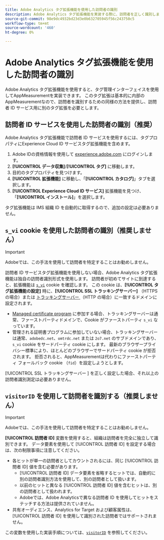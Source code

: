```yaml
---
title: Adobe Analytics タグ拡張機能を使用した訪問者の識別
description: Adobe Analytics タグ拡張機能を実装する際に、訪問者を正しく識別します。
source-git-commit: 98e9dc4932bd23d3e0b632705945f56c243750c5
workflow-type: tm+mt
source-wordcount: '460'
ht-degree: 0%

---
```


# Adobe Analytics タグ拡張機能を使用した訪問者の識別

Adobe Analytics タグ拡張機能を使用すると、タグ管理インターフェイスを使用してAppMeasurementを実装できます。 このタグ拡張は基本的に内部のAppMeasurementなので、訪問者を識別するための同様の方法を提供し、訪問者 ID サービス用に別のタグ拡張を必要とします。

## 訪問者 ID サービスを使用した訪問者の識別（推奨）

Adobe Analytics タグ拡張機能で訪問者 ID サービスを使用するには、タグプロパティにExperience Cloud ID サービスタグ拡張機能を含めます。

1. Adobe IDの資格情報を使用して [experience.adobe.com](https://experience.adobe.com) にログインします。
1. **[!UICONTROL データ収集]**/**[!UICONTROL タグ]** に移動します。
1. 目的のタグプロパティを見つけます。
1. **[!UICONTROL 拡張機能]** に移動し、「**[!UICONTROL カタログ]**」タブを選択します。
1. **[!UICONTROL Experience Cloud ID サービス]** 拡張機能を見つけ、「**[!UICONTROL インストール]**」を選択します。

タグ拡張機能は IMS 組織 ID を自動的に取得するので、追加の設定は必要ありません。

## `s_vi` cookie を使用した訪問者の識別（推奨しません）

>[!IMPORTANT]
>
>Adobeでは、この手法を使用して訪問者を特定することはお勧めしません。

訪問者 ID サービスタグ拡張機能を使用しない場合、Adobe Analytics タグ拡張機能は独自の訪問者識別形式を使用します。 訪問者が初めてサイトに到達すると、拡張機能は [`s_vi`](https://experienceleague.adobe.com/en/docs/core-services/interface/data-collection/cookies/analytics) cookie を確認します。 この cookie は、**[!UICONTROL タグ拡張機能の設定]** 時に、**[!UICONTROL SSL トラッキングサーバー]** （HTTPS の場合）または [ トラッキングサーバー ](https://experienceleague.adobe.com/en/docs/experience-platform/tags/extensions/client/analytics/overview) （HTTP の場合）に一致するドメインに設定されます。

* [Managed certificate program](https://experienceleague.adobe.com/en/docs/core-services/interface/data-collection/adobe-managed-cert) に参加する場合、トラッキングサーバーは通常、ファーストパーティドメインで、Cookie がファーストパーティ `s_vi` なっています。
* 管理される証明書プログラムに参加していない場合、トラッキングサーバーは通常、`adobedc.net`、`omtrdc.net` または `2o7.net` のサブドメインであり、`s_vi` cookie をサードパーティ cookie にします。 最新のブラウザープライバシー標準により、ほとんどのブラウザーでサードパーティ cookie が拒否されます。 拒否されると、AppMeasurementは代わりにファーストパーティ フォールバック cookie （`fid`）を設定しようとします。

[!UICONTROL SSL トラッキングサーバー ] を正しく設定した場合、それ以上の訪問者識別測定は必要ありません。

## `visitorID` を使用して訪問者を識別する（推奨しません）

>[!IMPORTANT]
>
>Adobeでは、この手法を使用して訪問者を特定することはお勧めしません。

**[!UICONTROL 訪問者 ID]** 変数を使用すると、組織は訪問者を完全に独立して識別できます。 データ要素を使用して [!UICONTROL  訪問者 ID] を設定する場合は、次の制限事項に注意してください。

* 各ヒットが単一の訪問者としてカウントされるには、同じ [!UICONTROL  訪問者 ID] 値を含む必要があります。
   * [!UICONTROL  訪問者 ID] データ要素を省略するヒットでは、自動的に別の訪問者識別方法を使用して、別の訪問者として扱います。
   * 以前のヒットと異なる [!UICONTROL  訪問者 ID] 値を含むヒットは、別の訪問者として扱われます。
   * Adobeでは、Adobe Analyticsで異なる訪問者 ID を使用してヒットをステッチする方法は提供されていません。
* 共有オーディエンス、Analytics for Target および顧客属性は、[!UICONTROL  訪問者 ID] を使用して識別された訪問者ではサポートされません。

この変数を使用した実装手順については、[`visitorID`](/help/implement/vars/config-vars/visitorid.md) を参照してください。
